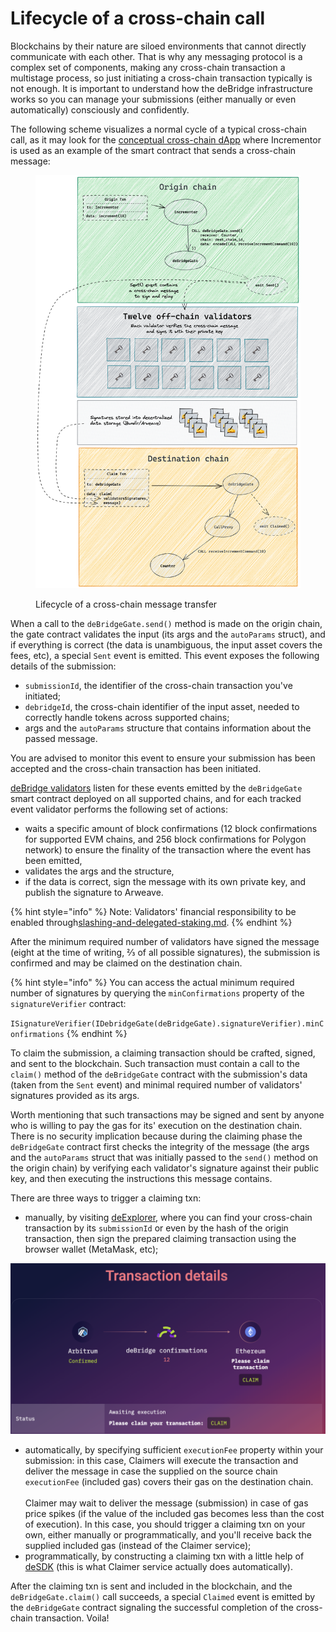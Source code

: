 # Lifecycle of a cross-chain call

Blockchains by their nature are siloed environments that cannot directly communicate with each other. That is why any messaging protocol is a complex set of components, making any cross-chain transaction a multistage process, so just initiating a cross-chain transaction typically is not enough. It is important to understand how the deBridge infrastructure works so you can manage your submissions (either manually or even automatically) consciously and confidently.

The following scheme visualizes a normal cycle of a typical cross-chain call, as it may look for the [conceptual cross-chain dApp](https://github.com/debridge-finance/debridge-cross-chain-dapp-example) where Incrementor is used as an example of the smart contract that sends a cross-chain message:

<figure><img src="../.gitbook/assets/image (2).png" alt=""><figcaption><p>Lifecycle of a cross-chain message transfer</p></figcaption></figure>

When a call to the `deBridgeGate.send()` method is made on the origin chain, the gate contract validates the input (its args and the `autoParams` struct), and if everything is correct (the data is unambiguous, the input asset covers the fees, etc), a special `Sent` event is emitted. This event exposes the following details of the submission:

* `submissionId`, the identifier of the cross-chain transaction you've initiated;
* `debridgeId`, the cross-chain identifier of the input asset, needed to correctly handle tokens across supported chains;
* args and the `autoParams` structure that contains information about the passed message.

You are advised to monitor this event to ensure your submission has been accepted and the cross-chain transaction has been initiated.

[deBridge validators](https://app.debridge.finance/validation-progress) listen for these events emitted by the `deBridgeGate` smart contract deployed on all supported chains, and for each tracked event validator performs the following set of actions:

* waits a specific amount of block confirmations (12 block confirmations for supported EVM chains, and 256 block confirmations for Polygon network) to ensure the finality of the transaction where the event has been emitted,
* validates the args and the structure,
* if the data is correct, sign the message with its own private key, and publish the signature to Arweave.

{% hint style="info" %}
Note: Validators' financial responsibility to be enabled through[slashing-and-delegated-staking.md](../the-core-protocol/slashing-and-delegated-staking.md "mention").
{% endhint %}

After the minimum required number of validators have signed the message (eight at the time of writing, ⅔ of all possible signatures), the submission is confirmed and may be claimed on the destination chain.

{% hint style="info" %}
You can access the actual minimum required number of signatures by querying the `minConfirmations` property of the `signatureVerifier` contract:

`ISignatureVerifier(IDebridgeGate(deBridgeGate).signatureVerifier).minConfirmations`
{% endhint %}

To claim the submission, a claiming transaction should be crafted, signed, and sent to the blockchain. Such transaction must contain a call to the `claim()` method of the `deBridgeGate` contract with the submission's data (taken from the `Sent` event) and minimal required number of validators' signatures provided as its args.

Worth mentioning that such transactions may be signed and sent by anyone who is willing to pay the gas for its' execution on the destination chain. There is no security implication because during the claiming phase the `deBridgeGate` contract first checks the integrity of the message (the args and the `autoParams` struct that was initially passed to the `send()` method on the origin chain) by verifying each validator's signature against their public key, and then executing the instructions this message contains.

There are three ways to trigger a claiming txn:

* manually, by visiting [deExplorer](https://explorer.debridge.finance/), where you can find your cross-chain transaction by its `submissionId` or even by the hash of the origin transaction, then sign the prepared claiming transaction using the browser wallet (MetaMask, etc);

![](<../.gitbook/assets/Screenshot 2022-07-20 at 20.01.38.png>)

* automatically, by specifying sufficient `executionFee` property within your submission: in this case, Claimers will execute the transaction and deliver the message in case the supplied on the source chain `executionFee` (included gas) covers their gas on the destination chain. \
  \
  Claimer may wait to deliver the message (submission) in case of gas price spikes (if the value of the included gas becomes less than the cost of execution). In this case, you should trigger a claiming txn on your own, either manually or programmatically, and you'll receive back the supplied included gas (instead of the Claimer service);
* programmatically, by constructing a claiming txn with a little help of [deSDK](https://github.com/debridge-finance/desdk) (this is what Claimer service actually does automatically).

After the claiming txn is sent and included in the blockchain, and the `deBridgeGate.claim()` call succeeds, a special `Claimed` event is emitted by the `deBridgeGate` contract signaling the successful completion of the cross-chain transaction. Voila!
